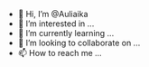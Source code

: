 - 👋 Hi, I’m @Auliaika
- 👀 I’m interested in ...
- 🌱 I’m currently learning ...
- 💞️ I’m looking to collaborate on ...
- 📫 How to reach me ...

<!---
Auliaika/Auliaika is a ✨ special ✨ repository because its `README.md` (this file) appears on your GitHub profile.
You can click the Preview link to take a look at your changes.
--->

